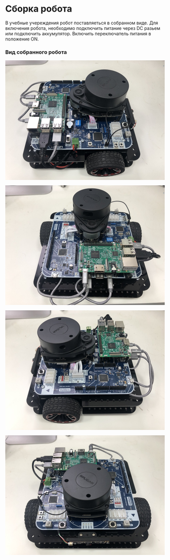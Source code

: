 # Сборка робота

В учебные учереждения робот поставляеться в собранном виде. Для включения робота, необходимо подключить питание через DC разьем или подключить аккумулятор. Включить переключатель питания в положение ON.

### Вид собранного робота

![](../.gitbook/assets/img_0716.JPG)

![](../.gitbook/assets/img_0719.JPG)

![](../.gitbook/assets/img_0718.JPG)

![](../.gitbook/assets/img_0717.JPG)

